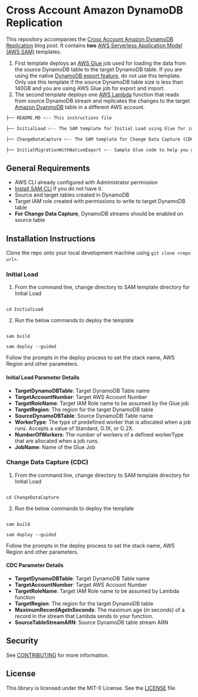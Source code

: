 #  Cross Account Amazon DynamoDB Replication

  
This repository accompanies the [Cross Account Amazon DynamoDB Replication](https://aws.amazon.com/blogs/big-data/automating-bucketing-of-streaming-data-using-amazon-athena-and-aws-lambda/) blog post. It contains **two** [AWS Serverless Application Model (AWS SAM)](https://aws.amazon.com/serverless/sam/) templates. 

1. First template deploys an [AWS Glue](https://aws.amazon.com/glue) job used for loading the data from the source DynamoDB table to the target DynamoDB table. If you are using the native [DynamoDB export feature](https://docs.aws.amazon.com/amazondynamodb/latest/developerguide/DynamoDBPipeline.html), do not use this template. Only use this template if the source DynamoDB table size is less than 140GB and you are using AWS Glue job for export and import.
2. The second template deploys one [AWS Lambda](https://aws.amazon.com/lambda) function that reads from source DynamoDB stream and replicates the changes to the target [Amazon DyanmoDB](https://aws.amazon.com/dynamodb/) table in a different AWS account.


```bash
├── README.MD <-- This instructions file

├── InitialLoad <-- The SAM template for Initial Load using Glue for import and export

├── ChangeDataCapture <-- The SAM template for Change Data Capture (CDC)

├── InitialMigrationWithNativeExport <-- Sample Glue code to help you get started. Bash script to change the owner of the objects in the target S3 bucket.

```

## General Requirements

* AWS CLI already configured with Administrator permission
* [Install SAM CLI](https://docs.aws.amazon.com/serverless-application-model/latest/developerguide/serverless-sam-cli-install.html) if you do not have it.
* Source and target tables created in DynamoDB
* Target IAM role created with permissions to write to target DynamoDB table
* **For Change Data Capture**, DynamoDB streams should be enabled on source table

## Installation Instructions

Clone the repo onto your local development machine using `git clone <repo url>`.


### Initial Load

  
1. From the command line, change directory to SAM template directory for Initial Load

```

cd InitialLoad

```


2. Run the below commands to deploy the template

```

sam build

sam deploy --guided

```

Follow the prompts in the deploy process to set the stack name, AWS Region and other parameters.


#### Initial Load Parameter Details


*   **TargetDynamoDBTable**: Target DynamoDB Table name
*   **TargetAccountNumber**: Target AWS Account Number
*   **TargetRoleName**: Target IAM Role name to be assumed by the Glue job
*   **TargetRegion**: The region for the target DynamoDB table
*   **SourceDynamoDBTable**: Source DynamoDB Table name
*   **WorkerType**:  The type of predefined worker that is allocated when a job runs. Accepts a value of Standard, G.1X, or G.2X.
*   **NumberOfWorkers**: The number of workers of a defined workerType that are allocated when a job runs.
*   **JobName**: Name of the Glue Job


### Change Data Capture (CDC)

1. From the command line, change directory to SAM template directory for Initial Load

```

cd ChangeDataCapture

```


2. Run the below commands to deploy the template

```

sam build

sam deploy --guided

```

Follow the prompts in the deploy process to set the stack name, AWS Region and other parameters.



#### CDC Parameter Details


*   **TargetDynamoDBTable**: Target DynamoDB Table name
*   **TargetAccountNumber**: Target AWS Account Number
*   **TargetRoleName**: Target IAM Role name to be assumed by Lambda function
*   **TargetRegion**: The region for the target DynamoDB table
*   **MaximumRecordAgeInSeconds**: The maximum age (in seconds) of a record in the stream that Lambda sends to your function.
*   **SourceTableStreamARN**: Source DynamoDB table stream ARN

  
## Security

See [CONTRIBUTING](CONTRIBUTING.md#security-issue-notifications) for more information.

## License

This library is licensed under the MIT-0 License. See the [LICENSE](LICENSE) file.

